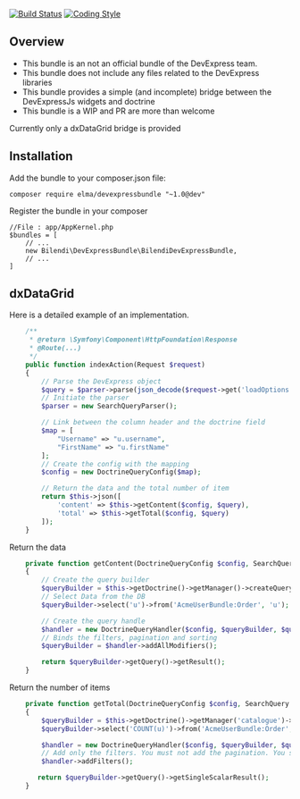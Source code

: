 [![Build Status](https://circleci.com/gh/Elma/DevExpressBundle.png?style=shield&circle-token=68c368dfa20dfcf807557136ea6a555da88c3adf)](https://circleci.com/gh/Elma/DevExpressBundle/tree/master)
[![Coding Style]( https://styleci.io/repos/77622700/shield)](https://styleci.io/repos/77622700)

## Overview ##

- This bundle is an not an official bundle of the DevExpress team.
- This bundle does not include any files related to the DevExpress libraries
- This bundle provides a simple (and incomplete) bridge between the DevExpressJs widgets and doctrine
- This bundle is a WIP and PR are more than welcome

Currently only a dxDataGrid bridge is provided

## Installation ##
Add the bundle to your composer.json file:
```
composer require elma/devexpressbundle "~1.0@dev"
```
Register the bundle in your composer
```
//File : app/AppKernel.php
$bundles = [
    // ...
    new Bilendi\DevExpressBundle\BilendiDevExpressBundle,
    // ...
]
```
## dxDataGrid ##

Here is a detailed example of an implementation.
```php
    /**
     * @return \Symfony\Component\HttpFoundation\Response
     * @Route(...)
     */
    public function indexAction(Request $request)
    {
        // Parse the DevExpress object
        $query = $parser->parse(json_decode($request->get('loadOptions')));
        // Initiate the parser
        $parser = new SearchQueryParser(); 

        // Link between the column header and the doctrine field
        $map = [
            "Username" => "u.username",
            "FirstName" => "u.firstName"
        ];
        // Create the config with the mapping
        $config = new DoctrineQueryConfig($map);

        // Return the data and the total number of item
        return $this->json([
            'content' => $this->getContent($config, $query),
            'total' => $this->getTotal($config, $query)
        ]);
    }
```
Return the data
```php
    private function getContent(DoctrineQueryConfig $config, SearchQuery $query)
    {
        // Create the query builder
        $queryBuilder = $this->getDoctrine()->getManager()->createQueryBuilder();
        // Select Data from the DB
        $queryBuilder->select('u')->from('AcmeUserBundle:Order', 'u');

        // Create the query handle
        $handler = new DoctrineQueryHandler($config, $queryBuilder, $query);
        // Binds the filters, pagination and sorting
        $queryBuilder = $handler->addAllModifiers();

        return $queryBuilder->getQuery()->getResult();
    }
```
Return the number of items
```php
    private function getTotal(DoctrineQueryConfig $config, SearchQuery $query)
    {
        $queryBuilder = $this->getDoctrine()->getManager('catalogue')->createQueryBuilder();
        $queryBuilder->select('COUNT(u)')->from('AcmeUserBundle:Order', 'u');

        $handler = new DoctrineQueryHandler($config, $queryBuilder, $query);
        // Add only the filters. You must not add the pagination. You should not add sorting (useless for counting)
        $handler->addFilters();

       return $queryBuilder->getQuery()->getSingleScalarResult();
    }
```
